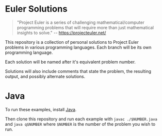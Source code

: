 # Euler Solutions
>"Project Euler is a series of challenging mathematical/computer programming problems that will require more than just mathematical insights to solve." -- https://projecteuler.net/

This repository is a collection of personal solutions to Project Euler problems in various programming languages. Each branch will be its own programming language.

Each solution will be named after it's equivalent problem number.

Solutions will also include comments that state the problem, the resulting output, and possibly alternate solutions.
# Java
To run these examples, install [Java](https://adoptium.net/download/).

Then clone this repository and run each example with ``javac ./$NUMBER.java`` and ``java q$NUMBER`` where ``$NUMBER`` is the number of the problem you wish to run.
